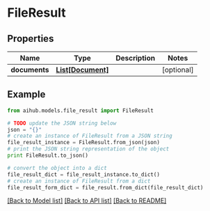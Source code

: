 # FileResult


## Properties
Name | Type | Description | Notes
------------ | ------------- | ------------- | -------------
**documents** | [**List[Document]**](Document.md) |  | [optional] 

## Example

```python
from aihub.models.file_result import FileResult

# TODO update the JSON string below
json = "{}"
# create an instance of FileResult from a JSON string
file_result_instance = FileResult.from_json(json)
# print the JSON string representation of the object
print FileResult.to_json()

# convert the object into a dict
file_result_dict = file_result_instance.to_dict()
# create an instance of FileResult from a dict
file_result_form_dict = file_result.from_dict(file_result_dict)
```
[[Back to Model list]](../README.md#documentation-for-models) [[Back to API list]](../README.md#documentation-for-api-endpoints) [[Back to README]](../README.md)



